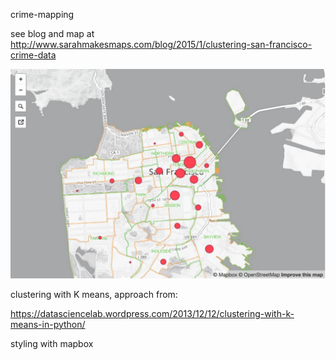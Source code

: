 crime-mapping
 
 see blog and map at http://www.sarahmakesmaps.com/blog/2015/1/clustering-san-francisco-crime-data
 
 ![crime-clusters-map](cluster-map.png)
 
 clustering with K means, approach from:
 
 https://datasciencelab.wordpress.com/2013/12/12/clustering-with-k-means-in-python/
 
 styling with mapbox 
